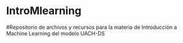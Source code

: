 # IntroMlearning
#Repositorio de archivos y recursos para la materia de Introducción a Machine Learning del modelo UACH-DS
